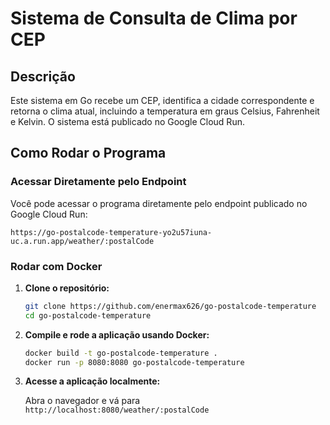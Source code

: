 # Sistema de Consulta de Clima por CEP

## Descrição

Este sistema em Go recebe um CEP, identifica a cidade correspondente e retorna o clima atual, incluindo a temperatura em graus Celsius, Fahrenheit e Kelvin. O sistema está publicado no Google Cloud Run.


## Como Rodar o Programa

### Acessar Diretamente pelo Endpoint

Você pode acessar o programa diretamente pelo endpoint publicado no Google Cloud Run:

```
https://go-postalcode-temperature-yo2u57iuna-uc.a.run.app/weather/:postalCode
```

### Rodar com Docker

1. **Clone o repositório:**

   ```bash
   git clone https://github.com/enermax626/go-postalcode-temperature
   cd go-postalcode-temperature
   ```

2. **Compile e rode a aplicação usando Docker:**

   ```bash
   docker build -t go-postalcode-temperature .
   docker run -p 8080:8080 go-postalcode-temperature
   ```

3. **Acesse a aplicação localmente:**

   Abra o navegador e vá para `http://localhost:8080/weather/:postalCode`
